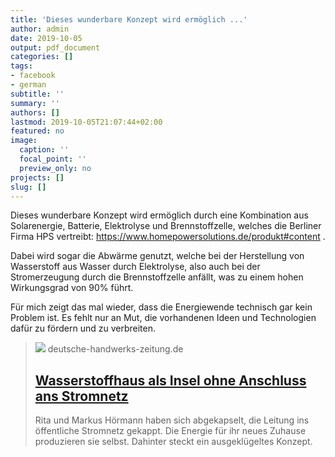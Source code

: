 ```yaml
---
title: 'Dieses wunderbare Konzept wird ermöglich ...'
author: admin
date: 2019-10-05
output: pdf_document
categories: []
tags:
- facebook
- german
subtitle: ''
summary: ''
authors: []
lastmod: 2019-10-05T21:07:44+02:00
featured: no
image:
  caption: ''
  focal_point: ''
  preview_only: no
projects: []
slug: []
---
```

Dieses wunderbare Konzept wird ermöglich durch eine Kombination aus Solarenergie, Batterie, Elektrolyse und Brennstoffzelle, welches die Berliner Firma HPS vertreibt: https://www.homepowersolutions.de/produkt#content .

Dabei wird sogar die Abwärme genutzt, welche bei der Herstellung von Wasserstoff aus Wasser durch Elektrolyse, also auch bei der Stromerzeugung durch die Brennstoffzelle anfällt, was zu einem hohen Wirkungsgrad von 90% führt. 

Für mich zeigt das mal wieder, dass die Energiewende technisch gar kein Problem ist. Es fehlt nur an Mut, die vorhandenen Ideen und Technologien dafür zu fördern und zu verbreiten.
> [![](https://media.deutsche-handwerks-zeitung.de/uploads/2020/12/hoermann1.jpg)](https://www.deutsche-handwerks-zeitung.de/wasserstoffhaus-als-insel-ohne-anschluss-ans-stromnetz/150/3095/389599)
> deutsche-handwerks-zeitung.de
> ## [Wasserstoffhaus als Insel ohne Anschluss ans Stromnetz](https://www.deutsche-handwerks-zeitung.de/wasserstoffhaus-als-insel-ohne-anschluss-ans-stromnetz/150/3095/389599)
>
>Rita und Markus Hörmann haben sich abgekapselt, die Leitung ins öffentliche Stromnetz gekappt. Die Energie für ihr neues Zuhause produzieren sie selbst. Dahinter steckt ein ausgeklügeltes Konzept.

